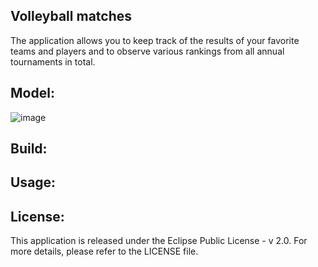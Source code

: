 Volleyball matches
------------------------------------------------------------------------------------------------------------------------------------------------------------------------------------------------------------------------
The application allows you to keep track of the results of your favorite teams and players and to observe various rankings from all annual tournaments in total.

Model:
------------------------------------------------------------------------------------------------------------------------------------------------------------------------------------------------------------------------

![image](https://github.com/NicoleNG18/volleyball-matches-dirigible/assets/105500638/1c8e27c8-93b4-4aca-aa0f-143f311c239e)



Build:
-----------------------------------------------------------------------------------------------------------------------------------------------------------------------------------------------------------------------

Usage:
-----------------------------------------------------------------------------------------------------------------------------------------------------------------------------------------------------------------------

License:
-----------------------------------------------------------------------------------------------------------------------------------------------------------------------------------------------------------------------
This application is released under the Eclipse Public License - v 2.0. For more details, please refer to the LICENSE file.

